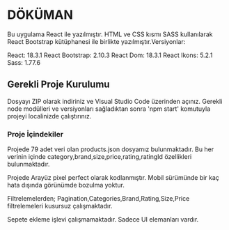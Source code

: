 # DÖKÜMAN

Bu uygulama React ile yazılmıştır.
HTML ve CSS kısmı SASS kullanılarak React Bootstrap kütüphanesi ile birlikte yazılmıştır.Versiyonlar:

React: 18.3.1
React Bootstrap: 2.10.3
React Dom: 18.3.1
React Ikons: 5.2.1
Sass: 1.77.6

## Gerekli Proje Kurulumu

Dosyayı ZIP olarak indiriniz ve Visual Studio Code üzerinden açınız. Gerekli node modülleri ve versiyonları sağladıktan sonra 'npm start' komutuyla projeyi localinizde çalıştırınız.

### Proje İçindekiler

Projede 79 adet veri olan products.json dosyamız bulunmaktadır. Bu her verinin içinde category,brand,size,price,rating,ratingId özellikleri bulunmaktadır.

Projede Arayüz pixel perfect olarak kodlanmıştır. Mobil sürümünde bir kaç hata dışında görünümde bozulma yoktur.

Filtrelemelerden;
Pagination,Categories,Brand,Rating,Size,Price filtrelemeleri kusursuz çalışmaktadır.

Sepete ekleme işlevi çalışmamaktadır. Sadece UI elemanları vardır.

